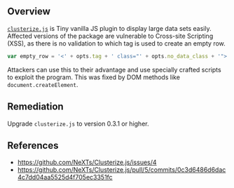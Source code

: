 ## Overview
[`clusterize.js`](https://www.npmjs.com/package/clusterize.js) is Tiny vanilla JS plugin to display large data sets easily.
Affected versions of the package are vulnerable to Cross-site Scripting (XSS), as there is no validation to which tag is used to create an empty row.
```js
var empty_row = '<' + opts.tag + ' class="' + opts.no_data_class + '">';
```
Attackers can use this to their advantage and use specially crafted scripts to exploit the program. This was fixed by DOM methods like `document.createElement`.

## Remediation
Upgrade `clusterize.js` to version 0.3.1 or higher.


## References
- https://github.com/NeXTs/Clusterize.js/issues/4
- https://github.com/NeXTs/Clusterize.js/pull/5/commits/0c3d6486d6dac4c7dd04aa5525d4f705ec3351fc

